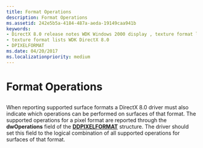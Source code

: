 ```yaml
---
title: Format Operations
description: Format Operations
ms.assetid: 242e5b5a-4184-487a-aeda-19149caa941b
keywords:
- DirectX 8.0 release notes WDK Windows 2000 display , texture format lists
- texture format lists WDK DirectX 8.0
- DPIXELFORMAT
ms.date: 04/20/2017
ms.localizationpriority: medium
---
```


# Format Operations


## <span id="ddk_format_operations_gg"></span><span id="DDK_FORMAT_OPERATIONS_GG"></span>


When reporting supported surface formats a DirectX 8.0 driver must also indicate which operations can be performed on surfaces of that format. The supported operations for a pixel format are reported through the **dwOperations** field of the [**DDPIXELFORMAT**](https://msdn.microsoft.com/library/windows/hardware/ff550274) structure. The driver should set this field to the logical combination of all supported operations for surfaces of that format.

 

 





